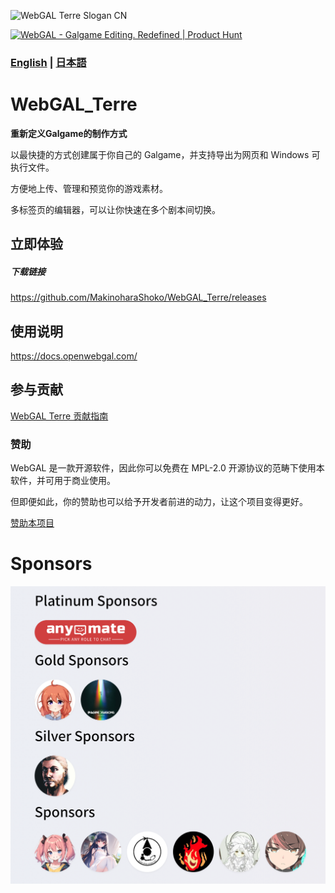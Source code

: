 ![WebGAL Terre Slogan CN](https://github.com/OpenWebGAL/WebGAL_Terre/assets/30483415/69919753-9068-4465-8b11-a0de89b5a244)


<a href="https://www.producthunt.com/posts/webgal?utm_source=badge-featured&utm_medium=badge&utm_souce=badge-webgal" target="_blank"><img src="https://api.producthunt.com/widgets/embed-image/v1/featured.svg?post_id=443280&theme=light" alt="WebGAL - Galgame&#0032;Editing&#0046;&#0032;Redefined | Product Hunt" style="width: 250px; height: 54px;" width="250" height="54" /></a>

### [English](README_EN.md) | [日本語](README_JP.md)

# WebGAL_Terre

**重新定义Galgame的制作方式**

以最快捷的方式创建属于你自己的 Galgame，并支持导出为网页和 Windows 可执行文件。

方便地上传、管理和预览你的游戏素材。

多标签页的编辑器，可以让你快速在多个剧本间切换。

## 立即体验

##### 下载链接

https://github.com/MakinoharaShoko/WebGAL_Terre/releases

## 使用说明

https://docs.openwebgal.com/

## 参与贡献

[WebGAL Terre 贡献指南](https://docs.openwebgal.com/developers/terre.html)

### 赞助

WebGAL 是一款开源软件，因此你可以免费在 MPL-2.0 开源协议的范畴下使用本软件，并可用于商业使用。

但即便如此，你的赞助也可以给予开发者前进的动力，让这个项目变得更好。

[赞助本项目](https://docs.openwebgal.com/sponsor/)


# Sponsors

<a href="https://openwebgal.com/">
<img alt="Sponsor" src="https://raw.githubusercontent.com/OpenWebGAL/static/main/sponsors.png">
</a>
